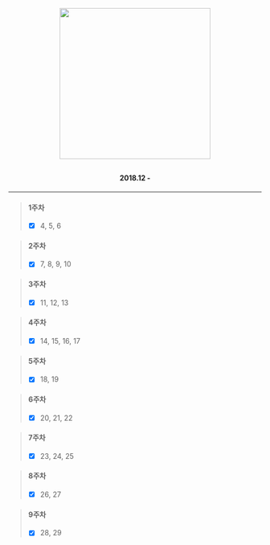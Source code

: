 <p align="center">
<img src="https://user-images.githubusercontent.com/35065894/49784343-4b7d7100-fd60-11e8-9577-214d2b1da73b.jpg" width="300"  />
</p>
   <h2 align="center"></h2>
   <h4 align="center">2018.12 - </h2>
   
---  

> #### 1주차  
> - [x] 4, 5, 6

> #### 2주차  
> - [x] 7, 8, 9, 10

> #### 3주차  
> - [x] 11, 12, 13

> #### 4주차  
> - [x] 14, 15, 16, 17

> #### 5주차  
> - [x] 18, 19

> #### 6주차  
> - [x] 20, 21, 22

> #### 7주차  
> - [x] 23, 24, 25

> #### 8주차  
> - [x] 26, 27

> #### 9주차  
> - [x] 28, 29
